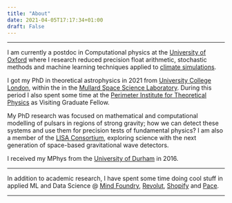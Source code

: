 ```yaml
---
title: "About"
date: 2021-04-05T17:17:34+01:00
draft: False
---
```



---

I am currently a postdoc in Computational physics at the [University of Oxford](https://www.physics.ox.ac.uk/research/group/predictability-weather-and-climate) where I research reduced precision float arithmetic, stochastic methods and machine learning techniques applied to [climate simulations](https://www.pnas.org/content/116/49/24390).

I got my PhD in theoretical astrophysics in 2021 from [University College London](https://www.ucl.ac.uk), within the in the [Mullard Space Science Laboratory](https://www.ucl.ac.uk/mssl/). During this period I also spent some time at the [Perimeter Institute for Theoretical Physics](https://perimeterinstitute.ca) as Visiting Graduate Fellow. 

My PhD research was focused on mathematical and computational modelling of pulsars in regions of strong gravity; how we can detect these systems and use them for precision tests of fundamental physics? I am also a member of the [LISA Consortium](https://www.elisascience.org/articles/lisa-consortium), exploring science with the next generation of space-based gravitational wave detectors.

I received my MPhys from the [University of Durham](https://www.durham.ac.uk/departments/academic/physics/) in 2016.

---

In addition to academic research, I have spent some time doing cool stuff in applied ML and Data Science @  [Mind Foundry](https://www.mindfoundry.ai), [Revolut](https://www.revolut.com), [Shopify](https://www.shopify.com/careers) and [Pace](https://www.pacerevenue.com).

---


